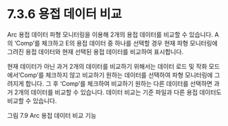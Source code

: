 ﻿# 7.3.6 용접 데이터 비교

Arc 용접 데이터 파형 모니터링을 이용해 2개의 용접 데이터를 비교할 수 있습니다. A의 ‘Comp’를 체크하고 E의 용접 데이터 중 하나를 선택할 경우 현재 파형 모니터링에 그려진 용접 데이터와 현재 선택된 용접 데이터를 비교하여 표시합니다.

현재 데이터가 아닌 과거 2개의 데이터를 비교하기 위해서는 데이터 로드 및 작화 모드에서‘Comp’를 체크하지 않고 비교하기 원하는 데이터를 선택하여 파형 모니터링에 그려지게 합니다. 그 후 ‘Comp’를 체크하여 비교하기 원하는 다른 데이터를 선택하면 과거 2개의 데이터를 비교할 수 있습니다. 데이터 비교는 기준 파일과 다른 용접 데이터도 비교할 수 있습니다.

 

그림 7.9 Arc 용접 데이터 비교 기능

